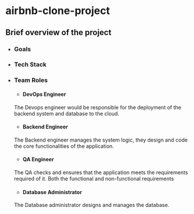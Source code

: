 # airbnb-clone-project







## Brief overview of the project


- ### Goals

- ### Tech Stack

- ### Team Roles
    - #### DevOps Engineer
    
    The Devops engineer would be responsible for the deployment of the backend system and database to the cloud.

    - #### Backend Engineer

    The Backend engineer manages the system logic, they design and code the core functionalities of the application.

    - #### QA Engineer

    The QA checks and ensures that the application meets the requirements required of it. Both the functional and non-functional requirements

    - #### Database Administrator

    The Database administrator designs and manages the database.

